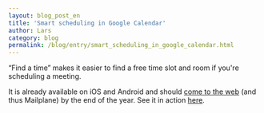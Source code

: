 ```yaml
---
layout: blog_post_en
title: 'Smart scheduling in Google Calendar'
author: Lars
category: blog
permalink: /blog/entry/smart_scheduling_in_google_calendar.html
---
```


“Find a time” makes it easier to find a free time slot and room if you're scheduling a meeting.

It is already available on iOS and Android and should [come to the web](https://gmail.googleblog.com/2016/09/save-time-with-smart-scheduling-in-Google-Calendar.html) (and thus Mailplane) by the end of the year. See it in action [here](https://blog.google/products/calendar/google-calendar-for-android-find-time).
